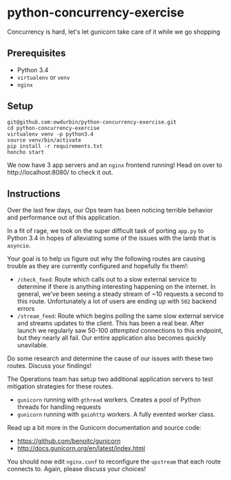 python-concurrency-exercise
===========================

Concurrency is hard, let's let gunicorn take care of it while we go shopping

## Prerequisites

  - Python 3.4
  - `virtualenv` or `venv`
  - `nginx`

## Setup

```
git@github.com:ewdurbin/python-concurrency-exercise.git
cd python-concurrency-exercise
virtualenv venv -p python3.4
source venv/bin/activate
pip install -r requirements.txt
honcho start
```

We now have 3 app servers and an `nginx` frontend running! Head on over to
http://localhost:8080/ to check it out.

## Instructions

Over the last few days, our Ops team has been noticing terrible behavior and
performance out of this application.

In a fit of rage, we took on the super difficult task of porting `app.py` to
Python 3.4 in hopes of alleviating some of the issues with the lamb that is
`asyncio`.

Your goal is to help us figure out why the following routes are causing trouble
as they are currently configured and hopefully fix them!:

  - `/check_feed`: Route which calls out to a slow external service to
    determine if there is anything interesting happening on the internet. In
    general, we've been seeing a steady stream of ~10 requests a second to this
    route. Unfortunately a lot of users are ending up with `502` backend errors
  - `/stream_feed`: Route which begins polling the same slow external service
    and streams updates to the client. This has been a real bear. After launch
    we regularly saw 50-100 *attempted* connections to this endpoint, but they
    nearly all fail. Our entire application also becomes quickly unavilable.

Do some research and determine the cause of our issues with these two routes.
Discuss your findings!

The Operations team has setup two additional application servers to test
mitigation strategies for these routes.

  - `gunicorn` running with `gthread` workers.
    Creates a pool of Python threads for handling requests
  - `gunicorn` running with `gaiohttp` workers.
    A fully evented worker class.

Read up a bit more in the Gunicorn documentation and source code:

  - https://github.com/benoitc/gunicorn
  - http://docs.gunicorn.org/en/latest/index.html

You should now edit `nginx.conf` to reconfigure the `upstream` that each route
connects to. Again, please discuss your choices!
